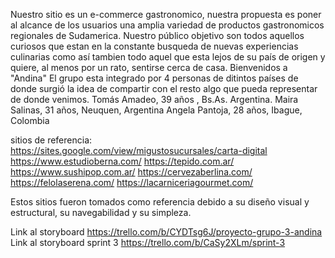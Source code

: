 Nuestro sitio es un e-commerce gastronomico, nuestra propuesta es poner al alcance de los usuarios una amplia variedad de productos gastronomicos regionales de Sudamerica. Nuestro público objetivo son todos aquellos curiosos que estan en la constante busqueda de nuevas experiencias culinarias como así tambien todo aquel que esta lejos de su país de origen  y quiere, al menos por un rato, sentirse cerca de casa. Bienvenidos a "Andina"
El grupo esta integrado por 4 personas de ditintos países de donde surgió la idea de compartir con el resto algo que pueda representar de donde venimos.
Tomás Amadeo, 39 años , Bs.As. Argentina.
Maira Salinas, 31 años, Neuquen, Argentina
Angela Pantoja, 28 años, Ibague, Colombia


sitios de referencia:
https://sites.google.com/view/migustosucursales/carta-digital
https://www.estudioberna.com/
https://tepido.com.ar/
https://www.sushipop.com.ar/
https://cervezaberlina.com/
https://felolaserena.com/
https://lacarniceriagourmet.com/

Estos sitios fueron tomados como referencia debido a su diseño visual y estructural, su navegabilidad y su simpleza. 

Link al storyboard https://trello.com/b/CYDTsg6J/proyecto-grupo-3-andina
Link al storyboard sprint 3 https://trello.com/b/CaSy2XLm/sprint-3